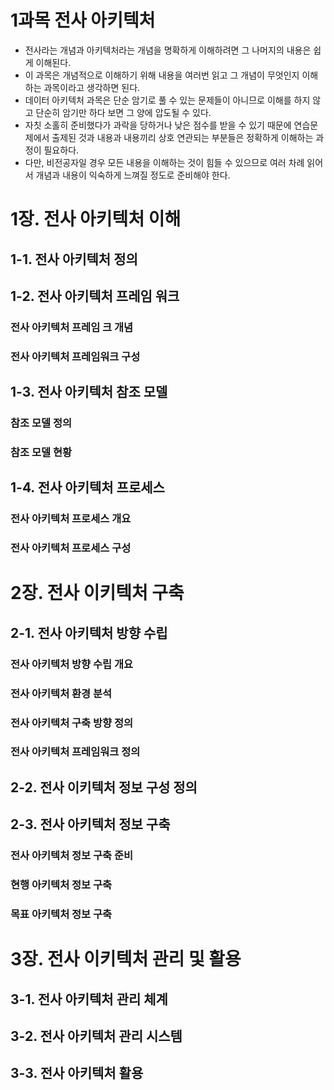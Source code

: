 # 1과목 전사 아키텍처
- 전사라는 개념과 아키텍처라는 개념을 명확하게 이해하려면 그 나머지의 내용은 쉽게 이해된다.
- 이 과목은 개념적으로 이해하기 위해 내용을 여러번 읽고 그 개념이 무엇인지 이해하는 과목이라고 생각하면 된다.
- 데이터 아키텍처 과목은 단순 암기로 풀 수 있는 문제들이 아니므로 이해를 하지 않고 단순히 암기만 하다 보면 그 양에 압도될 수 있다.
- 자칫 소홀히 준비했다가 과락을 당하거나 낮은 점수를 받을 수 있기 때문에 연습문제에서 출제된 것과 내용과 내용끼리 상호 연관되는 부분들은 정확하게 이해하는 과정이 필요하다.
- 다만, 비전공자일 경우 모든 내용을 이해하는 것이 힘들 수 있으므로 여러 차례 읽어서 개념과 내용이 익숙하게 느껴질 정도로 준비해야 한다.

# 1장. 전사 아키텍처 이해
## 1-1. 전사 아키텍처 정의


## 1-2. 전사 아키텍처 프레임 워크
### 전사 아키텍처 프레임 크 개념  

### 전사 아키텍처 프레임워크 구성 

## 1-3. 전사 아키텍처 참조 모델
### 참조 모델 정의 

### 참조 모델 현황

## 1-4. 전사 아키텍처 프로세스
### 전사 아키텍처 프로세스 개요

### 전사 아키텍처 프로세스 구성 

# 2장. 전사 이키텍처 구축
## 2-1. 전사 아키텍처 방향 수립
### 전사 아키텍처 방향 수립 개요 

### 전사 아키텍처 환경 분석

### 전사 아키텍처 구축 방향 정의

### 전사 아키텍처 프레임워크 정의

## 2-2. 전사 이키텍처 정보 구성 정의

## 2-3. 전사 아키텍처 정보 구축
### 전사 아키텍처 정보 구축 준비

### 현행 아키텍처 정보 구축 

### 목표 아키텍처 정보 구축 

# 3장. 전사 이키텍처 관리 및 활용
## 3-1. 전사 아키텍처 관리 체계

## 3-2. 전사 아키텍처 관리 시스템

## 3-3. 전사 아키텍처 활용
